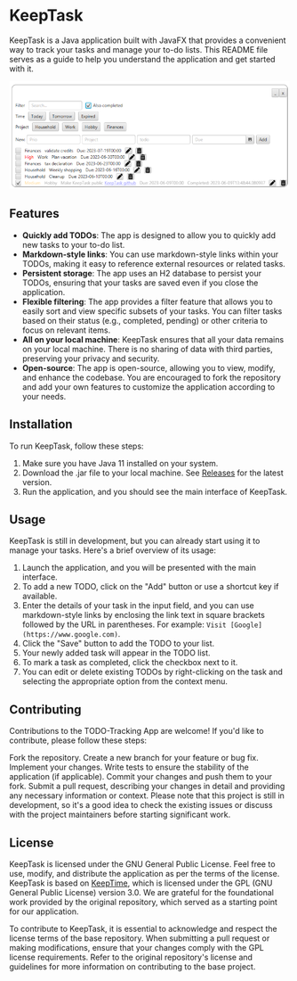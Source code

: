 # KeepTask

KeepTask is a Java application built with JavaFX that provides a convenient way to track your tasks and manage your to-do lists. This README file serves as a guide to help you understand the application and get started with it.

![Main Ui](readme/keeptask.png?raw=true)  

## Features
* **Quickly add TODOs**: The app is designed to allow you to quickly add new tasks to your to-do list.
* **Markdown-style links**: You can use markdown-style links within your TODOs, making it easy to reference external resources or related tasks.
* **Persistent storage**: The app uses an H2 database to persist your TODOs, ensuring that your tasks are saved even if you close the application.
* **Flexible filtering**: The app provides a filter feature that allows you to easily sort and view specific subsets of your tasks. You can filter tasks based on their status (e.g., completed, pending) or other criteria to focus on relevant items.
* **All on your local machine**: KeepTask ensures that all your data remains on your local machine. There is no sharing of data with third parties, preserving your privacy and security.
* **Open-source**: The app is open-source, allowing you to view, modify, and enhance the codebase. You are encouraged to fork the repository and add your own features to customize the application according to your needs.

## Installation
To run KeepTask, follow these steps:

1. Make sure you have Java 11 installed on your system.
1. Download the .jar file to your local machine. See [Releases](https://github.com/Death111/KeepTask/releases) for the latest version.
1. Run the application, and you should see the main interface of KeepTask.

## Usage
KeepTask is still in development, but you can already start using it to manage your tasks. Here's a brief overview of its usage:

1. Launch the application, and you will be presented with the main interface.
1. To add a new TODO, click on the "Add" button or use a shortcut key if available.
1. Enter the details of your task in the input field, and you can use markdown-style links by enclosing the link text in square brackets followed by the URL in parentheses. For example: `Visit [Google](https://www.google.com)`.
1. Click the "Save" button to add the TODO to your list.
1. Your newly added task will appear in the TODO list.
1. To mark a task as completed, click the checkbox next to it.
1. You can edit or delete existing TODOs by right-clicking on the task and selecting the appropriate option from the context menu.

## Contributing
Contributions to the TODO-Tracking App are welcome! If you'd like to contribute, please follow these steps:

Fork the repository.
Create a new branch for your feature or bug fix.
Implement your changes.
Write tests to ensure the stability of the application (if applicable).
Commit your changes and push them to your fork.
Submit a pull request, describing your changes in detail and providing any necessary information or context.
Please note that this project is still in development, so it's a good idea to check the existing issues or discuss with the project maintainers before starting significant work.

## License
KeepTask is licensed under the GNU General Public License. Feel free to use, modify, and distribute the application as per the terms of the license.
KeepTask is based on [KeepTime](https://github.com/doubleSlashde/KeepTime), which is licensed under the GPL (GNU General Public License) version 3.0. We are grateful for the foundational work provided by the original repository, which served as a starting point for our application.

To contribute to KeepTask, it is essential to acknowledge and respect the license terms of the base repository. When submitting a pull request or making modifications, ensure that your changes comply with the GPL license requirements. Refer to the original repository's license and guidelines for more information on contributing to the base project.